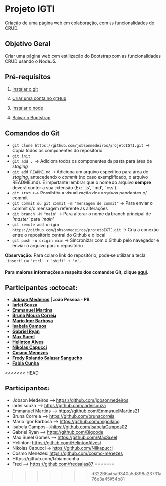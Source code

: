 # Projeto IGTI
Criação de uma página web em colaboração, com as funcionalidades de CRUD.

## Objetivo Geral

Criar uma página web com estilização do Bootstrap com as funcionalidades CRUD usando o NodeJS.

## Pré-requisitos

1. <a href="https://git-scm.com/downloads" target="_blank">Instalar o git</a>

2. <a href="https://github.com/" target="_blank">Criar uma conta no gitHub</a>

3. <a href="https://nodejs.org/pt-br/download/">Instalar o node</a>

4. <a href="https://nodejs.org/pt-br/download/">Baixar o Bootstrap</a>

## Comandos do Git
- ```git clone https://github.com/jobsonmedeiros/projetoIGTI.git ```-> Copia todos os componentes do repositório
- ```git init```
- ```git add . ```-> Adiciona todos os componentes da pasta para área de *staging*
- ```git add README.md``` -> Adiciona um arquivo específico para área de *staging*, antecedendo o *commit* (no caso exemplificado, o arquivo README.md). É importante lembrar que o nome do arquivo **sempre** deverá conter a sua extensão (Ex: '.js', '.md', '.css').
- ```git status```-> Possibilita a visualização dos arquivos pendentes p/ commit
- ```git commit ou git commit -m "mensagem de commit"``` -> Para enviar o commit s/c mensagem referente às alterações
- ```git branch -M "main"``` -> Para alterar o nome da branch principal de *'master'* para *'main'*
- ```git remote add origin https://github.com/jobsonmedeiros/projetoIGTI.git``` -> Cria a conexão entre o repositório central do Github e o local
- ```git push -u origin main``` -> Sincronizar com o Github pelo navegador e enviar o arquivo para o repositório


**Observação:** Para colar o link do repositório, pode-se utilizar a tecla ```'insert'``` ou ```'ctrl' + 'shift' + 'v'.```

#### Para maiores informações a respeito dos comandos Git, clique <a href="https://training.github.com/downloads/pt_BR/github-git-cheat-sheet/">aqui</a>.

## Participantes :octocat:

- <strong><a href="https://github.com/jobsonmedeiros">Jobson Medeiros</a> | João Pessoa - PB
- <a href="https://github.com/iarleisouza">Iarlei Souza</a>
- <a href="https://github.com/EmmanuelMartins21">Emmanuel Martins</a>
- <a href="https://github.com/brunacorreia">Bruna Moura Correia</a>
- <a href="https://github.com/migorking">Mario Igor Barbosa</a>
- <a href="https://github.com/IsabelaCampos02">Isabela Campos</a>
- <a href="https://github.com/Bigoode">Gabriel Ryan</a>
- <a href="https://github.com/MaxSueel">Max Sueel</a>
- <a href="https://github.com/HelintonAlves/">Helinton Alves</a>
- <a href="https://github.com/Niikapucci">Nikolas Capucci</a>
- <a href="https://github.com/cosmo-menezes">Cosmo Menezes</a>
- <a href="https://github.com/fredsalas87">Fredy Rolando Salazar Sangucho</a>
- <a href="https://github.com/fabiamcunha">Fabia Cunha</a></strong>



<<<<<<< HEAD
## Participantes:

- Jobson Medeiros --> https://github.com/jobsonmedeiros
- iarlei souza --> https://github.com/iarleisouza
- Emmanuel Martins --> https://github.com/EmmanuelMartins21
- Bruna Correia --> https://github.com/brunacorreia
- Mario Igor Barbosa --> https://github.com/migorking
- Isabela Campos-->https://github.com/IsabelaCampos02
- Gabriel Ryan --> https://github.com/Bigoode
- Max Sueel Gomes --> https://github.com/MaxSueel
- Helinton: https://github.com/HelintonAlves/
- Nikolas Capucci -> https://github.com/Niikapucci
- Cosmo Menezes: https://github.com/cosmo-menezes
- Https://github.com/fabiamcunha
- Fred --> https://github.com/fredsalas87
=======
>>>>>>> d32266ad5a9340a5d898a23731a76e3a45054b81

